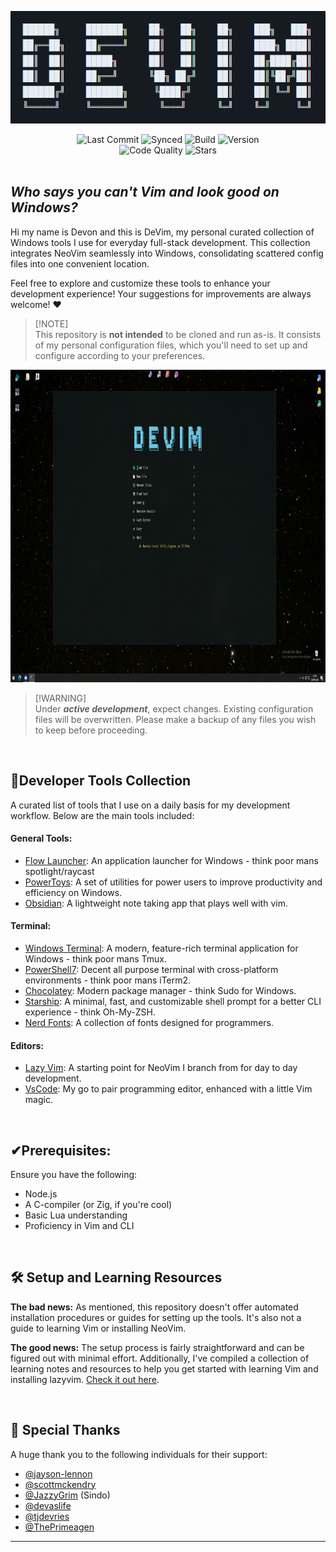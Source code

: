  <p align="center"> 
    <picture>
      <img src="./demo/logo2.png" height="180">
    </picture>
</p>

<div align="center">
  <img src="https://img.shields.io/github/last-commit/DevonGifford/DeVim?style=for-the-badge" alt="Last Commit">
  <img src="https://img.shields.io/badge/synced-yes-green?style=for-the-badge" alt="Synced">
  <img src="https://img.shields.io/badge/build-passing-brightgreen?style=for-the-badge" alt="Build">
  <img src="https://img.shields.io/badge/version-v1.0-blue?style=for-the-badge" alt="Version">
</div>

<div align="center">
  <img src="https://img.shields.io/badge/code%20quality-excellent-brightgreen?style=for-the-badge" alt="Code Quality">
  <img src="https://img.shields.io/github/stars/DevonGifford/DeVim?style=for-the-badge" alt="Stars">
</div>

<br/>

## _**Who says you can't Vim and look good on Windows?**_

Hi my name is Devon and this is DeVim, my personal curated collection of Windows tools I use for everyday full-stack development. This collection integrates NeoVim seamlessly into Windows, consolidating scattered config files into one convenient location.

Feel free to explore and customize these tools to enhance your development experience! Your suggestions for improvements are always welcome! ❤

> [!NOTE]\
> This repository is **not intended** to be cloned and run as-is.
> It consists of my personal configuration files, which you'll need to set up and configure according to your preferences.

 <p align="center"> 
    <picture>
      <img src="./demo/demo1.png" height="500">
    </picture>
</p>

> [!WARNING]\
> Under _**active development**_, expect changes. Existing configuration files will be overwritten. Please make a backup of any files you wish to keep before proceeding.

<br />

## 📝Developer Tools Collection

A curated list of tools that I use on a daily basis for my development workflow. Below are the main tools included:

#### General Tools:

- [Flow Launcher](https://github.com/Flow-Launcher/Flow.Launcher): An application launcher for Windows - think poor mans spotlight/raycast
- [PowerToys](https://github.com/microsoft/PowerToys): A set of utilities for power users to improve productivity and efficiency on Windows.
- [Obsidian](https://github.com/obsidianmd): A lightweight note taking app that plays well with vim.

#### Terminal:

- [Windows Terminal](https://github.com/microsoft/terminal): A modern, feature-rich terminal application for Windows - think poor mans Tmux.
- [PowerShell7](https://github.com/PowerShell/PowerShell): Decent all purpose terminal with cross-platform environments - think poor mans iTerm2.
- [Chocolatey](https://chocolatey.org/): Modern package manager - think Sudo for Windows.
- [Starship](https://github.com/starship/starship): A minimal, fast, and customizable shell prompt for a better CLI experience - think Oh-My-ZSH.
- [Nerd Fonts](https://www.nerdfonts.com/): A collection of fonts designed for programmers.

#### Editors:

- [Lazy Vim](https://github.com/LazyVim/LazyVim): A starting point for NeoVim I branch from for day to day development.
- [VsCode](https://code.visualstudio.com/): My go to pair programming editor, enhanced with a little Vim magic.

<br />

## ✔Prerequisites:

Ensure you have the following:

- Node.js
- A C-compiler (or Zig, if you're cool)
- Basic Lua understanding
- Proficiency in Vim and CLI

<br />

## 🛠️ Setup and Learning Resources

**The bad news:**
As mentioned, this repository doesn't offer automated installation procedures or guides for setting up the tools. It's also not a guide to learning Vim or installing NeoVim.

**The good news:**
The setup process is fairly straightforward and can be figured out with minimal effort. Additionally, I've compiled a collection of learning notes and resources to help you get started with learning Vim and installing lazyvim. [Check it out here](https://devon-gifford.notion.site/Vim-NeoVim-LazyVim-VsCode-emulation-ab098b5f8a8c43c6824633d218a2caf6).

<br />

## 🙌 Special Thanks

A huge thank you to the following individuals for their support:

- [@jayson-lennon](https://github.com/jayson-lennon)
- [@scottmckendry](https://github.com/scottmckendry)
- [@JazzyGrim](https://github.com/JazzyGrim) (Sindo)
- [@devaslife](https://www.devas.life/)
- [@tjdevries](https://github.com/tjdevries)
- [@ThePrimeagen](https://github.com/theprimeagen)

---
